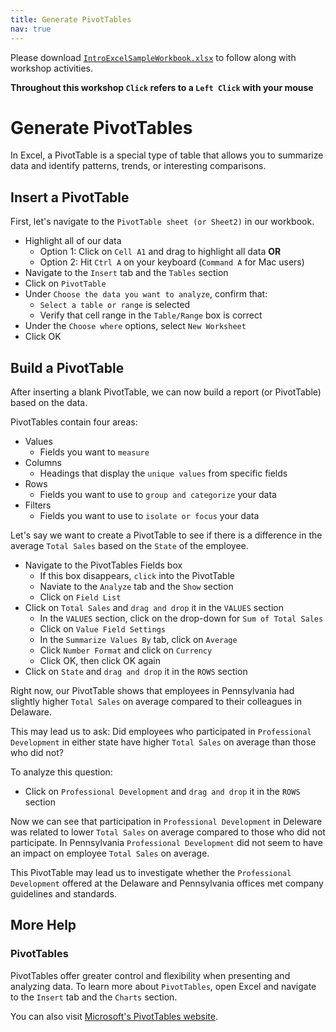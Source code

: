```yaml
---
title: Generate PivotTables
nav: true
---
```

Please download <a href="images/IntroExcelSampleWorkbook.xlsx" target="_blank">`IntroExcelSampleWorkbook.xlsx`</a> to follow along with workshop activities.

**Throughout this workshop `Click` refers to a `Left Click` with your mouse**

# Generate PivotTables

In Excel, a PivotTable is a special type of table that allows you to summarize data and identify patterns, trends, or interesting comparisons.

## Insert a PivotTable
First, let's navigate to the `PivotTable sheet (or Sheet2)` in our workbook.
* Highlight all of our data
  * Option 1: Click on `Cell A1` and drag to highlight all data **OR**
  * Option 2: Hit `Ctrl A` on your keyboard (`Command A` for Mac users)
* Navigate to the `Insert` tab and the `Tables` section
* Click on `PivotTable`
* Under `Choose the data you want to analyze`, confirm that:
  * `Select a table or range` is selected
  * Verify that cell range in the `Table/Range` box is correct
* Under the `Choose where` options, select `New Worksheet`
* Click OK

## Build a PivotTable

After inserting a blank PivotTable, we can now build a report (or PivotTable) based on the data.

PivotTables contain four areas:
* Values
  * Fields you want to `measure`
* Columns
  * Headings that display the `unique values` from specific fields
* Rows
  * Fields you want to use to `group and categorize` your data
* Filters
  * Fields you want to use to `isolate or focus` your data

Let's say we want to create a PivotTable to see if there is a difference in the average `Total Sales` based on the `State` of the employee.

* Navigate to the PivotTables Fields box
  * If this box disappears, `click` into the PivotTable
  * Naviate to the `Analyze` tab and the `Show` section
  * Click on `Field List`
* Click on `Total Sales` and `drag and drop` it in the `VALUES` section
  * In the `VALUES` section, click on the drop-down for `Sum of Total Sales`
  * Click on `Value Field Settings`
  * In the `Summarize Values By` tab, click on `Average`
  * Click `Number Format` and click on `Currency`
  * Click OK, then click OK again
* Click on `State` and  `drag and drop` it in the `ROWS` section

Right now, our PivotTable shows that employees in Pennsylvania had slightly higher `Total Sales` on average compared to their colleagues in Delaware.

This may lead us to ask: Did employees who participated in `Professional Development` in either state have higher `Total Sales` on average than those who did not?

To analyze this question:
* Click on `Professional Development` and `drag and drop` it in the `ROWS` section

Now we can see that participation in `Professional Development` in Deleware was related to lower `Total Sales` on average compared to those who did not participate. In Pennsylvania `Professional Development` did not seem to have an impact on employee `Total Sales` on average.

This PivotTable may lead us to investigate whether the `Professional Development` offered at the Delaware and Pennsylvania offices met company guidelines and standards.

## More Help

### PivotTables
PivotTables offer greater control and flexibility when presenting and analyzing data. To learn more about `PivotTables`, open Excel and navigate to the `Insert` tab and the `Charts` section.

You can also visit <a href="https://support.office.com/en-us/article/Import-and-analyze-data-ccd3c4a6-272f-4c97-afbb-d3f27407fcde#ID0EAABAAA=PivotTables" target="_blank">Microsoft's PivotTables website</a>.

